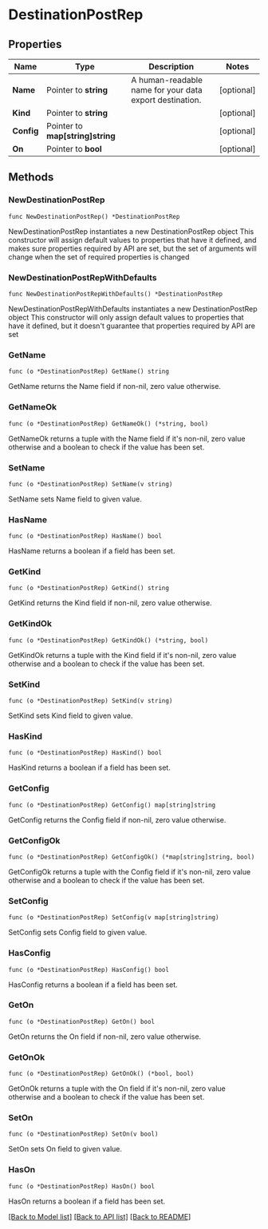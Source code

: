 # DestinationPostRep

## Properties

Name | Type | Description | Notes
------------ | ------------- | ------------- | -------------
**Name** | Pointer to **string** | A human-readable name for your data export destination. | [optional] 
**Kind** | Pointer to **string** |  | [optional] 
**Config** | Pointer to **map[string]string** |  | [optional] 
**On** | Pointer to **bool** |  | [optional] 

## Methods

### NewDestinationPostRep

`func NewDestinationPostRep() *DestinationPostRep`

NewDestinationPostRep instantiates a new DestinationPostRep object
This constructor will assign default values to properties that have it defined,
and makes sure properties required by API are set, but the set of arguments
will change when the set of required properties is changed

### NewDestinationPostRepWithDefaults

`func NewDestinationPostRepWithDefaults() *DestinationPostRep`

NewDestinationPostRepWithDefaults instantiates a new DestinationPostRep object
This constructor will only assign default values to properties that have it defined,
but it doesn't guarantee that properties required by API are set

### GetName

`func (o *DestinationPostRep) GetName() string`

GetName returns the Name field if non-nil, zero value otherwise.

### GetNameOk

`func (o *DestinationPostRep) GetNameOk() (*string, bool)`

GetNameOk returns a tuple with the Name field if it's non-nil, zero value otherwise
and a boolean to check if the value has been set.

### SetName

`func (o *DestinationPostRep) SetName(v string)`

SetName sets Name field to given value.

### HasName

`func (o *DestinationPostRep) HasName() bool`

HasName returns a boolean if a field has been set.

### GetKind

`func (o *DestinationPostRep) GetKind() string`

GetKind returns the Kind field if non-nil, zero value otherwise.

### GetKindOk

`func (o *DestinationPostRep) GetKindOk() (*string, bool)`

GetKindOk returns a tuple with the Kind field if it's non-nil, zero value otherwise
and a boolean to check if the value has been set.

### SetKind

`func (o *DestinationPostRep) SetKind(v string)`

SetKind sets Kind field to given value.

### HasKind

`func (o *DestinationPostRep) HasKind() bool`

HasKind returns a boolean if a field has been set.

### GetConfig

`func (o *DestinationPostRep) GetConfig() map[string]string`

GetConfig returns the Config field if non-nil, zero value otherwise.

### GetConfigOk

`func (o *DestinationPostRep) GetConfigOk() (*map[string]string, bool)`

GetConfigOk returns a tuple with the Config field if it's non-nil, zero value otherwise
and a boolean to check if the value has been set.

### SetConfig

`func (o *DestinationPostRep) SetConfig(v map[string]string)`

SetConfig sets Config field to given value.

### HasConfig

`func (o *DestinationPostRep) HasConfig() bool`

HasConfig returns a boolean if a field has been set.

### GetOn

`func (o *DestinationPostRep) GetOn() bool`

GetOn returns the On field if non-nil, zero value otherwise.

### GetOnOk

`func (o *DestinationPostRep) GetOnOk() (*bool, bool)`

GetOnOk returns a tuple with the On field if it's non-nil, zero value otherwise
and a boolean to check if the value has been set.

### SetOn

`func (o *DestinationPostRep) SetOn(v bool)`

SetOn sets On field to given value.

### HasOn

`func (o *DestinationPostRep) HasOn() bool`

HasOn returns a boolean if a field has been set.


[[Back to Model list]](../README.md#documentation-for-models) [[Back to API list]](../README.md#documentation-for-api-endpoints) [[Back to README]](../README.md)


